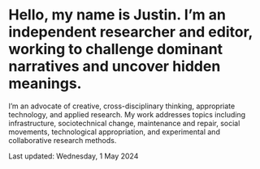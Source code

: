 # Hello, my name is Justin. I’m an independent researcher and editor, working to challenge dominant narratives and uncover hidden meanings.

I’m an advocate of creative, cross-disciplinary thinking, appropriate technology, and applied research. My work addresses topics including infrastructure, sociotechnical change, maintenance and repair, social movements, technological appropriation, and experimental and collaborative research methods.  
  
Last updated: Wednesday, 1 May 2024